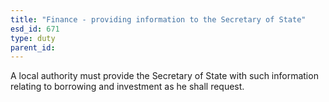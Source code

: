 ```yaml
---
title: "Finance - providing information to the Secretary of State"
esd_id: 671
type: duty
parent_id:  
---
```


A local authority must provide the Secretary of State with such information relating to borrowing and investment as he shall request.

